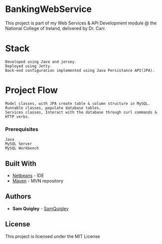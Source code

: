 # BankingWebService

This project is part of my Web Services & API Development module @ the National College of Ireland, delivered by Dr. Carr. 

# Stack
```
Developed using Java and jersey.
Deployed using Jetty.
Back-end configuration implemented using Java Persistance API(JPA).  
```

# Project Flow
```
Model classes, with JPA create table & column structure in MySQL.
Runnable classes, populate database tables.
Services classes, Interact with the database through curl commands & HTTP verbs.
```

### Prerequisites

```
Java
MySQL Server
MySQL Workbench
```


## Built With

* [Netbeans](https://netbeans.org/) - IDE
* [Maven](https://mvnrepository.com/) - MVN repository



## Authors

* **Sam Quigley** - [SamQuigley](https://github.com/SamQuigley)

## License

This project is licensed under the MIT License

